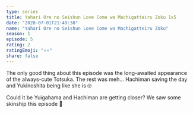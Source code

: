 ```yaml
---
type: series
title: Yahari Ore no Seishun Love Come wa Machigatteiru Zoku 1x5
date: "2020-07-01T21:49:38"
name: "Yahari Ore no Seishun Love Come wa Machigatteiru Zoku"
season: 1
episode: 5
rating: 2
ratingEmoji: "⭐️⭐️"
share: false
---
```


The only good thing about this episode was the long-awaited appearance of the always-cute Totsuka. The rest was meh... Hachiman saving the day and Yukinoshita being like she is 🙄

Could it be Yuigahama and Hachiman are getting closer? We saw some skinship this episode 👀
